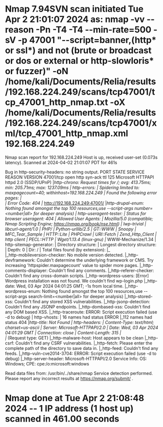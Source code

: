 # Nmap 7.94SVN scan initiated Tue Apr  2 21:01:07 2024 as: nmap -vv --reason -Pn -T4 -T4 --min-rate=500 -sV -p 47001 "--script=banner,(http* or ssl*) and not (brute or broadcast or dos or external or http-slowloris* or fuzzer)" -oN /home/kali/Documents/Relia/results/192.168.224.249/scans/tcp47001/tcp_47001_http_nmap.txt -oX /home/kali/Documents/Relia/results/192.168.224.249/scans/tcp47001/xml/tcp_47001_http_nmap.xml 192.168.224.249
Nmap scan report for 192.168.224.249
Host is up, received user-set (0.073s latency).
Scanned at 2024-04-02 21:01:07 PDT for 461s

Bug in http-security-headers: no string output.
PORT      STATE SERVICE REASON          VERSION
47001/tcp open  http    syn-ack ttl 125 Microsoft HTTPAPI httpd 2.0 (SSDP/UPnP)
|_http-chrono: Request times for /; avg: 413.75ms; min: 205.71ms; max: 1237.09ms
| http-errors: 
| Spidering limited to: maxpagecount=40; withinhost=192.168.224.249
|   Found the following error pages: 
|   
|   Error Code: 404
|_  	http://192.168.224.249:47001/
|_http-drupal-enum: Nothing found amongst the top 100 resources,use --script-args number=<number|all> for deeper analysis)
| http-useragent-tester: 
|   Status for browser useragent: 404
|   Allowed User Agents: 
|     Mozilla/5.0 (compatible; Nmap Scripting Engine; https://nmap.org/book/nse.html)
|     lwp-trivial
|     libcurl-agent/1.0
|     PHP/
|     Python-urllib/2.5
|     GT::WWW
|     Snoopy
|     MFC_Tear_Sample
|     HTTP::Lite
|     PHPCrawl
|     URI::Fetch
|     Zend_Http_Client
|     http client
|     PECL::HTTP
|     Wget/1.13.4 (linux-gnu)
|_    WWW-Mechanize/1.34
| http-sitemap-generator: 
|   Directory structure:
|   Longest directory structure:
|     Depth: 0
|     Dir: /
|   Total files found (by extension):
|_    
|_http-mobileversion-checker: No mobile version detected.
|_http-devframework: Couldn't determine the underlying framework or CMS. Try increasing 'httpspider.maxpagecount' value to spider more pages.
|_http-comments-displayer: Couldn't find any comments.
|_http-referer-checker: Couldn't find any cross-domain scripts.
|_http-wordpress-users: [Error] Wordpress installation was not found. We couldn't find wp-login.php
|_http-date: Wed, 03 Apr 2024 04:01:25 GMT; -1s from local time.
|_http-wordpress-enum: Nothing found amongst the top 100 resources,use --script-args search-limit=<number|all> for deeper analysis)
|_http-stored-xss: Couldn't find any stored XSS vulnerabilities.
|_http-jsonp-detection: Couldn't find any JSONP endpoints.
|_http-dombased-xss: Couldn't find any DOM based XSS.
|_http-traceroute: ERROR: Script execution failed (use -d to debug)
| http-vhosts: 
| 16 names had status ERROR
|_112 names had status 404
|_http-title: Not Found
| http-headers: 
|   Content-Type: text/html; charset=us-ascii
|   Server: Microsoft-HTTPAPI/2.0
|   Date: Wed, 03 Apr 2024 04:01:29 GMT
|   Connection: close
|   Content-Length: 315
|   
|_  (Request type: GET)
|_http-malware-host: Host appears to be clean
|_http-csrf: Couldn't find any CSRF vulnerabilities.
|_http-fetch: Please enter the complete path of the directory to save data in.
|_http-feed: Couldn't find any feeds.
|_http-vuln-cve2014-3704: ERROR: Script execution failed (use -d to debug)
|_http-server-header: Microsoft-HTTPAPI/2.0
Service Info: OS: Windows; CPE: cpe:/o:microsoft:windows

Read data files from: /usr/bin/../share/nmap
Service detection performed. Please report any incorrect results at https://nmap.org/submit/ .
# Nmap done at Tue Apr  2 21:08:48 2024 -- 1 IP address (1 host up) scanned in 461.00 seconds

